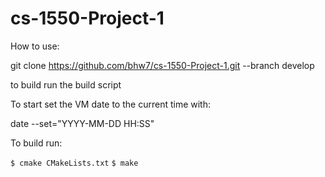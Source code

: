 # cs-1550-Project-1

How to use:

git clone https://github.com/bhw7/cs-1550-Project-1.git --branch develop

to build run the build script

To start set the VM date to the current time with:

date --set="YYYY-MM-DD HH:SS"

To build run:

`$ cmake CMakeLists.txt`
`$ make`